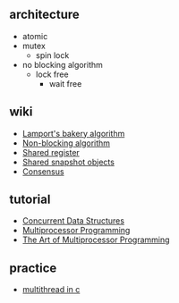 ## architecture

- atomic
- mutex
  - spin lock
- no blocking algorithm
  - lock free
    - wait free

## wiki

- [Lamport's bakery algorithm](https://en.wikipedia.org/wiki/Lamport%27s_bakery_algorithm)
- [Non-blocking algorithm](https://en.wikipedia.org/wiki/Non-blocking_algorithm)
- [Shared register](https://en.wikipedia.org/wiki/Shared_register)
- [Shared snapshot objects](https://en.wikipedia.org/wiki/Shared_snapshot_objects)
- [Consensus](https://en.wikipedia.org/wiki/Consensus_(computer_science)#In_shared-memory_systems)

## tutorial

- [Concurrent Data Structures](http://www.cs.tau.ac.il/~shanir/concurrent-data-structures.pdf)
- [Multiprocessor Programming](http://www.cs.tau.ac.il/~shanir/multiprocessor-synch-2003/)
- [The Art of Multiprocessor Programming](https://book.douban.com/subject/3024605/)

## practice

- [multithread in c](./multithread%20in%20c)